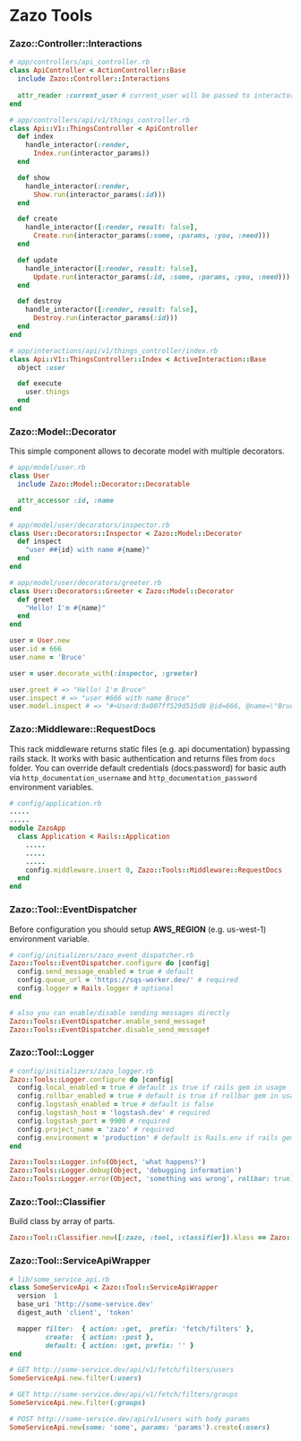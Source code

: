 # Zazo Tools

### Zazo::Controller::Interactions

``` ruby
# app/controllers/api_controller.rb
class ApiController < ActionController::Base
  include Zazo::Controller::Interactions
  
  attr_reader :current_user # current_user will be passed to interactor as user
end
```

``` ruby
# app/controllers/api/v1/things_controller.rb
class Api::V1::ThingsController < ApiController
  def index
    handle_interactor(:render,
      Index.run(interactor_params))
  end

  def show
    handle_interactor(:render,
      Show.run(interactor_params(:id)))
  end

  def create
    handle_interactor([:render, result: false],
      Create.run(interactor_params(:some, :params, :you, :need)))
  end

  def update
    handle_interactor([:render, result: false],
      Update.run(interactor_params(:id, :some, :params, :you, :need)))
  end

  def destroy
    handle_interactor([:render, result: false],
      Destroy.run(interactor_params(:id)))
  end
end
```

``` ruby
# app/interactions/api/v1/things_controller/index.rb
class Api::V1::ThingsController::Index < ActiveInteraction::Base
  object :user

  def execute
    user.things
  end
end
```

### Zazo::Model::Decorator

This simple component allows to decorate model with multiple decorators.

``` ruby
# app/model/user.rb
class User
  include Zazo::Model::Decorator::Decoratable

  attr_accessor :id, :name
end
```

``` ruby
# app/model/user/decorators/inspector.rb
class User::Decorators::Inspector < Zazo::Model::Decorator
  def inspect
    "user ##{id} with name #{name}"
  end
end
```

``` ruby
# app/model/user/decorators/greeter.rb
class User::Decorators::Greeter < Zazo::Model::Decorator
  def greet
    "Hello! I'm #{name}"
  end
end
```

``` ruby
user = User.new
user.id = 666
user.name = 'Bruce'

user = user.decorate_with(:inspector, :greeter)

user.greet # => "Hello! I'm Bruce"
user.inspect # => "user #666 with name Bruce"
user.model.inspect # => "#<Userd:0x007ff529d515d0 @id=666, @name=\"Bruce\">"
```

### Zazo::Middleware::RequestDocs

This rack middleware returns static files (e.g. api documentation) bypassing rails stack. It works with basic authentication and returns files from `docs` folder.
You can override default credentials (docs:password) for basic auth via `http_documentation_username` and `http_documentation_password` environment variables.

``` ruby
# config/application.rb
.....
.....
module ZazoApp
  class Application < Rails::Application
    .....
    .....
    .....
    config.middleware.insert 0, Zazo::Tools::Middleware::RequestDocs
  end
end
```

### Zazo::Tool::EventDispatcher

Before configuration you should setup **AWS_REGION** (e.g. us-west-1) environment variable.

``` ruby
# config/initializers/zazo_event_dispatcher.rb
Zazo::Tools::EventDispatcher.configure do |config|
  config.send_message_enabled = true # default
  config.queue_url = 'https://sqs-worker.dev/' # required
  config.logger = Rails.logger # optional 
end
```

``` ruby
# also you can enable/disable sending messages directly
Zazo::Tools::EventDispatcher.enable_send_message!
Zazo::Tools::EventDispatcher.disable_send_message!
```

### Zazo::Tool::Logger

``` ruby
# config/initializers/zazo_logger.rb
Zazo::Tools::Logger.configure do |config|
  config.local_enabled = true # default is true if rails gem in usage
  config.rollbar_enabled = true # default is true if rollbar gem in usage
  config.logstash_enabled = true # default is false
  config.logstash_host = 'logstash.dev' # required
  config.logstash_port = 9900 # required
  config.project_name = 'zazo' # required
  config.environment = 'production' # default is Rails.env if rails gem in usage
end
```

``` ruby
Zazo::Tools::Logger.info(Object, 'what happens?')
Zazo::Tools::Logger.debug(Object, 'debugging information')
Zazo::Tools::Logger.error(Object, 'something was wrong', rollbar: true)
```

### Zazo::Tool::Classifier

Build class by array of parts.

``` ruby
Zazo::Tool::Classifier.new([:zazo, :tool, :classifier]).klass == Zazo::Tool::Classifier # => true
```

### Zazo::Tool::ServiceApiWrapper

``` ruby
# lib/some_service_api.rb
class SomeServiceApi < Zazo::Tool::ServiceApiWrapper
  version  1
  base_uri 'http://some-service.dev'
  digest_auth 'client', 'token'

  mapper filter:  { action: :get,  prefix: 'fetch/filters' },
         create:  { action: :post },
         default: { action: :get, prefix: '' }
end
```

``` ruby
# GET http://some-service.dev/api/v1/fetch/filters/users
SomeServiceApi.new.filter(:users)  

# GET http://some-service.dev/api/v1/fetch/filters/groups
SomeServiceApi.new.filter(:groups)

# POST http://some-service.dev/api/v1/users with body params
SomeServiceApi.new(some: 'some', params: 'params').create(:users) 
```
